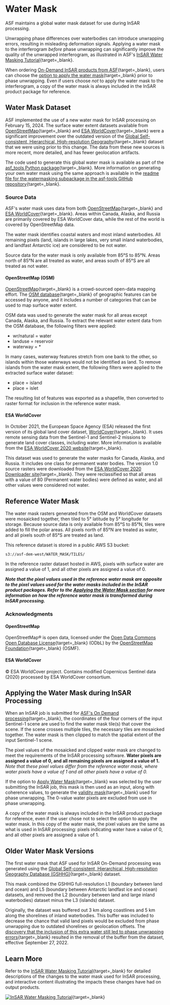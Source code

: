 # Water Mask

ASF maintains a global water mask dataset for use during InSAR processing. 

Unwrapping phase differences over waterbodies can introduce unwrapping errors, resulting in misleading deformation signals. Applying a water mask to the interferogram *before* phase unwrapping can significantly improve the quality of the unwrapped interferogram, as illustrated in ASF's [InSAR Water Masking Tutorial](https://storymaps.arcgis.com/stories/485916be1b1d46889aa436794b5633cb "InSAR Water Masking StoryMap" ){target=_blank}. 

When ordering [On-Demand InSAR products from ASF](https://hyp3-docs.asf.alaska.edu/guides/insar_product_guide "ASF Sentinel-1 InSAR Product Guide" ){target=_blank}, users can choose the [option to apply the water mask](https://hyp3-docs.asf.alaska.edu/guides/insar_product_guide/#apply-water-mask "InSAR Product Guide - Processing Options - Apply Water Mask" ){target=_blank} prior to phase unwrapping. Even if users choose *not* to apply the water mask to the interferogram, a copy of the water mask is always included in the InSAR product package for reference. 

## Water Mask Dataset

ASF implemented the use of a new water mask for InSAR processing on February 15, 2024. The surface water extent datasets available from [OpenStreetMap](https://www.openstreetmap.org/about "openstreetmap.org/about" ){target=_blank} and [ESA WorldCover](https://esa-worldcover.org/en/about/about "esa-worldcover.org/en/about" ){target=_blank} were a significant improvement over the outdated version of the [Global Self-consistent, Hierarchical, High-resolution Geography](https://storymaps.arcgis.com/stories/485916be1b1d46889aa436794b5633cb#ref-n-pezhKQ "InSAR Water Masking Tutorial - GSSICB" ){target=_blank} dataset that we were using prior to this change. The data from these new sources is more recent, more detailed, and has fewer geolocation artifacts. 

The code used to generate this global water mask is available as part of the [asf_tools Python package](https://github.com/ASFHyP3/asf-tools "github.com/ASFHyP3/asf-tools" ){target=_blank}. More information on generating your own water mask using the same approach is available in the [readme file for the watermasking subpackage in the asf-tools GitHub repository](https://github.com/ASFHyP3/asf-tools/tree/develop/src/asf_tools/watermasking "asf_tools GitHub repo water masking readme" ){target=_blank}.

### Source Data

ASF's water mask uses data from both [OpenStreetMap](https://www.openstreetmap.org/about "openstreetmap.org/about" ){target=_blank} and [ESA WorldCover](https://esa-worldcover.org/en/about/about "esa-worldcover.org/en/about" ){target=_blank}. Areas within Canada, Alaska, and Russia are primarily covered by ESA WorldCover data, while the rest of the world is covered by OpenStreetMap data. 

The water mask identifies coastal waters and most inland waterbodies. All remaining pixels (land, islands in large lakes, very small inland waterbodies, and landfast Antarctic ice) are considered to be not water. 

Source data for the water mask is only available from 85°S to 85°N. Areas north of 85°N are all treated as water, and areas south of 85°S are all treated as not water.

#### OpenStreetMap (OSM)

[OpenStreetMap](https://www.openstreetmap.org/about "openstreetmap.org/about" ){target=_blank} is a crowd-sourced open-data mapping effort. The [OSM database](https://planet.openstreetmap.org/ "planet.openstreetmap.org" ){target=_blank} of geographic features can be accessed by anyone, and it includes a number of categories that can be used to map surface water extent.

OSM data was used to generate the water mask for all areas except Canada, Alaska, and Russia. To extract the relevant water extent data from the OSM database, the following filters were applied:

- wr/natural = water 
- landuse = reservoir
- waterway = *

In many cases, waterway features stretch from one bank to the other, so islands within those waterways would not be identified as land. To remove islands from the water mask extent, the following filters were applied to the extracted surface water dataset:

- place = island 
- place = islet

The resulting list of features was exported as a shapefile, then converted to raster format for inclusion in the reference water mask.

#### ESA WorldCover

In October 2021, the European Space Agency (ESA) released the first version of its global land cover dataset, [WorldCover](https://esa-worldcover.org/en/about/about "esa-worldcover.org/en/about" ){target=_blank}. It uses remote sensing data from the Sentinel-1 and Sentinel-2 missions to generate land cover classes, including water. More information is available from the [ESA WorldCover 2020 website](https://worldcover2020.esa.int/ "worldcover2020.esa.int" ){target=_blank}.

This dataset was used to generate the water masks for Canada, Alaska, and Russia. It includes one class for permanent water bodies. The version 1.0 source rasters were downloaded from the [ESA WorldCover 2020 Downloader site](https://worldcover2020.esa.int/downloader "worldcover2020.esa.int/downloader" ){target=_blank}. They were reclassified so that all areas with a value of 80 (Permanent water bodies) were defined as water, and all other values were considered not water.

## Reference Water Mask

The water mask rasters generated from the OSM and WorldCover datasets were mosaicked together, then tiled to 5° latitude by 5° longitude for storage. Because source data is only available from 85°S to 85°N, tiles were added to fill the polar areas. All pixels north of 85°N are treated as water, and all pixels south of 85°S are treated as land.

This reference dataset is stored in a public AWS S3 bucket: 

`s3://asf-dem-west/WATER_MASK/TILES/`

In the reference raster dataset hosted in AWS, pixels with surface water are assigned a value of 1, and all other pixels are assigned a value of 0. 

***Note that the pixel values used in the reference water mask are opposite to the pixel values used for the water masks included in the InSAR product packages. Refer to the [Applying the Water Mask section](#applying-the-water-mask-during-insar-processing "Jump to Applying the Water Mask during InSAR Processing section") for more information on how the reference water mask is transformed during InSAR processing.***

### Acknowledgments

#### OpenStreetMap
OpenStreetMap® is open data, licensed under the [Open Data Commons Open Database License](https://opendatacommons.org/licenses/odbl/ "opendatacommons.org/licenses/odbl" ){target=_blank} (ODbL) by the [OpenStreetMap Foundation](https://osmfoundation.org/ "osmfoundation.org" ){target=_blank} (OSMF).

#### ESA WorldCover
© ESA WorldCover project. Contains modified Copernicus Sentinel data (2020) processed by ESA WorldCover consortium.

## Applying the Water Mask during InSAR Processing

When an InSAR job is submitted for [ASF's On Demand processing](https://storymaps.arcgis.com/stories/68a8a3253900411185ae9eb6bb5283d3 "InSAR On Demand Tutorial" ){target=_blank}, the coordinates of the four corners of the input Sentinel-1 scene are used to find the water mask tile(s) that cover the scene. If the scene crosses multiple tiles, the necessary tiles are mosaicked together. The water mask is then clipped to match the spatial extent of the input Sentinel-1 scene.

The pixel values of the mosaicked and clipped water mask are changed to meet the requirements of the InSAR processing software. **Water pixels are assigned a value of 0, and all remaining pixels are assigned a value of 1.** *Note that these pixel values differ from the reference water mask, where water pixels have a value of 1 and all other pixels have a value of 0.*

If the option to [Apply Water Mask](https://hyp3-docs.asf.alaska.edu/guides/insar_product_guide/#apply-water-mask "InSAR Product Guide - Processing Options - Apply Water Mask" ){target=_blank} was selected by the user submitting the InSAR job, this mask is then used as an input, along with coherence values, to generate the [validity mask](https://hyp3-docs.asf.alaska.edu/guides/insar_product_guide/#masking "InSAR Product Guide - Masking" ){target=_blank} used for phase unwrapping. The 0-value water pixels are excluded from use in phase unwrapping.

A copy of the water mask is always included in the InSAR product package for reference, even if the user chose not to select the option to apply the water mask. In this copy of the water mask, the pixel values are the same as what is used in InSAR processing: pixels indicating water have a value of 0, and all other pixels are assigned a value of 1.

## Older Water Mask Versions

The first water mask that ASF used for InSAR On-Demand processing was generated using the [Global Self-consistent, Hierarchical, High-resolution Geography Database (GSHHG)](http://www.soest.hawaii.edu/wessel/gshhg/ "soest.hawaii.edu/wessel/gshhg/" ){target=_blank} dataset. 

This mask combined the GSHHG full-resolution L1 (boundary between land and ocean) and L5 (boundary between Antarctic landfast ice and ocean) datasets, and removed the L2 (boundary between land and large inland waterbodies) dataset minus the L3 (islands) dataset.

Originally, the dataset was buffered out 3 km along coastlines and 5 km along the shorelines of inland waterbodies. This buffer was included to decrease the chance that valid land pixels would be excluded from phase unwrapping due to outdated shorelines or geolocation offsets. The [discovery that the inclusion of this extra water still led to phase unwrapping errors](https://storymaps.arcgis.com/stories/485916be1b1d46889aa436794b5633cb#ref-n-sKugOV "InSAR Water Mask Tutorial - Mt. Edgecumbe" ){target=_blank} resulted in the removal of the buffer from the dataset, effective September 27, 2022. 

## Learn More

Refer to the [InSAR Water Masking Tutorial](https://storymaps.arcgis.com/stories/485916be1b1d46889aa436794b5633cb "InSAR Water Masking StoryMap" ){target=_blank} for detailed descriptions of the changes to the water mask used for InSAR processing, and interactive content illustrating the impacts these changes have had on output products. 

[![InSAR Water Masking Tutorial](images/watermask-tutorial.png "InSAR Water Masking StoryMap Tutorial")](https://storymaps.arcgis.com/stories/485916be1b1d46889aa436794b5633cb "InSAR Water Masking StoryMap Tutorial" ){target=_blank}